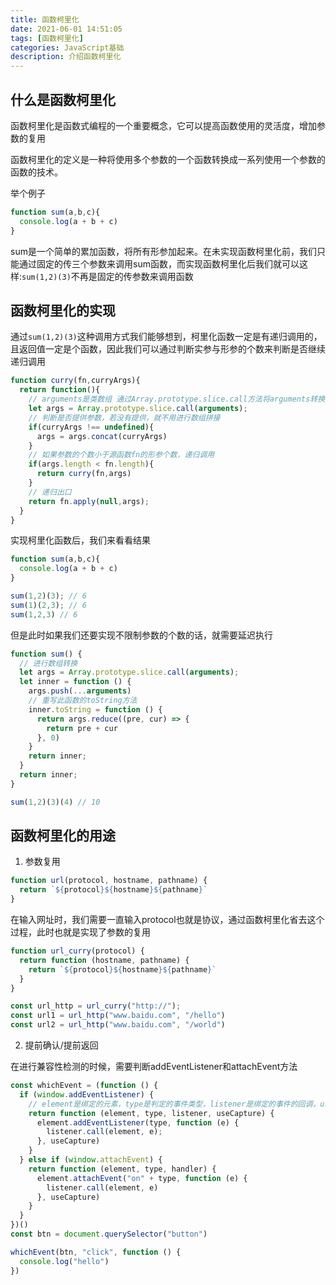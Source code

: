 ```yaml
---
title: 函数柯里化
date: 2021-06-01 14:51:05
tags: [函数柯里化]
categories: JavaScript基础
description: 介绍函数柯里化
---
```


## 什么是函数柯里化

函数柯里化是函数式编程的一个重要概念，它可以提高函数使用的灵活度，增加参数的复用

函数柯里化的定义是一种将使用多个参数的一个函数转换成一系列使用一个参数的函数的技术。

举个例子

```js
function sum(a,b,c){
  console.log(a + b + c)
}
```

sum是一个简单的累加函数，将所有形参加起来。在未实现函数柯里化前，我们只能通过固定的传三个参数来调用sum函数，而实现函数柯里化后我们就可以这样:```sum(1,2)(3)```不再是固定的传参数来调用函数

## 函数柯里化的实现

通过```sum(1,2)(3)```这种调用方式我们能够想到，柯里化函数一定是有递归调用的，且返回值一定是个函数，因此我们可以通过判断实参与形参的个数来判断是否继续递归调用

```js
function curry(fn,curryArgs){
  return function(){
    // arguments是类数组 通过Array.prototype.slice.call方法将arguments转换为数组
    let args = Array.prototype.slice.call(arguments);
    // 判断是否提供参数，若没有提供，就不用进行数组拼接
    if(curryArgs !== undefined){
      args = args.concat(curryArgs)
    }
    // 如果参数的个数小于源函数fn的形参个数，递归调用
    if(args.length < fn.length){
      return curry(fn,args)
    }
    // 递归出口
    return fn.apply(null,args);
  }
}
```

实现柯里化函数后，我们来看看结果

```js
function sum(a,b,c){
  console.log(a + b + c)
}

sum(1,2)(3); // 6
sum(1)(2,3); // 6
sum(1,2,3) // 6
```

但是此时如果我们还要实现不限制参数的个数的话，就需要延迟执行

```js
function sum() {
  // 进行数组转换
  let args = Array.prototype.slice.call(arguments);
  let inner = function () {
    args.push(...arguments)
    // 重写此函数的toString方法
    inner.toString = function () {
      return args.reduce((pre, cur) => {
        return pre + cur
      }, 0)
    }
    return inner;
  }
  return inner;
}

sum(1,2)(3)(4) // 10
```

## 函数柯里化的用途

1. 参数复用

```js
function url(protocol, hostname, pathname) {
  return `${protocol}${hostname}${pathname}`
}
```

在输入网址时，我们需要一直输入protocol也就是协议，通过函数柯里化省去这个过程，此时也就是实现了参数的复用

```js
function url_curry(protocol) {
  return function (hostname, pathname) {
    return `${protocol}${hostname}${pathname}`
  }
}

const url_http = url_curry("http://");
const url1 = url_http("www.baidu.com", "/hello")
const url2 = url_http("www.baidu.com", "/world")
```

2. 提前确认/提前返回
  
在进行兼容性检测的时候，需要判断addEventListener和attachEvent方法

```js
const whichEvent = (function () {
  if (window.addEventListener) {
    // element是绑定的元素，type是判定的事件类型，listener是绑定的事件的回调，useCapture是事件捕获还是事件冒泡
    return function (element, type, listener, useCapture) {
      element.addEventListener(type, function (e) {
        listener.call(element, e);
      }, useCapture)
    }
  } else if (window.attachEvent) {
    return function (element, type, handler) {
      element.attachEvent("on" + type, function (e) {
        listener.call(element, e)
      }, useCapture)
    }
  }
})()
const btn = document.querySelector("button")

whichEvent(btn, "click", function () { 
  console.log("hello") 
})
```